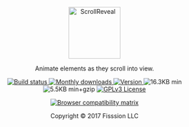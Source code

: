 
<p align="center">
	<a href="https://scrollrevealjs.org">
		<img src="https://jlmak.es/logos/svg/scrollreveal-logomark.svg" alt="ScrollReveal" width="120">
	</a>
</p>

<p align="center">Animate elements as they scroll into view.</p>

<p align="center">
	<a href="https://travis-ci.org/jlmakes/scrollreveal">
		<img src="https://img.shields.io/travis/jlmakes/scrollreveal.svg" alt="Build status">
	</a>
	<a href="https://www.npmjs.com/package/scrollreveal">
		<img src="https://img.shields.io/npm/dm/scrollreveal.svg" alt="Monthly downloads">
	</a>
	<a href="https://www.npmjs.com/package/scrollreveal">
		<img src="https://img.shields.io/npm/v/scrollreveal/beta.svg" alt="Version">
	</a>
	<img src="https://img.shields.io/badge/minified-16.3KB-blue.svg" alt="16.3KB min">
	<img src="https://img.shields.io/badge/min+gzip-5.5KB-blue.svg" alt="5.5KB min+gzip">
	<a href="https://opensource.org/licenses/GPL-3.0">
		<img src="https://img.shields.io/badge/license-GPLv3-1283c3.svg" alt="GPLv3 License">
	</a>
</p>

<p align="center">
	<a href="https://saucelabs.com/u/scrollreveal">
		<img src="https://saucelabs.com/browser-matrix/scrollreveal.svg" alt="Browser compatibility matrix">
	</a>
</p>

<p align="center">
	Copyright © 2017 Fisssion LLC
</p>
